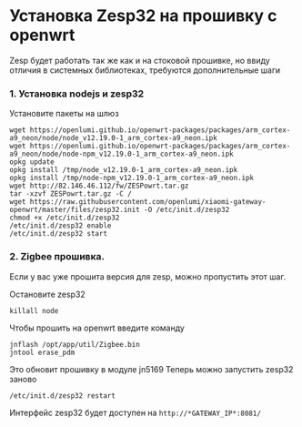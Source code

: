 # Установка Zesp32 на прошивку с openwrt

Zesp будет работать так же как и на стоковой прошивке, но ввиду отличия в системных
библиотеках, требуются дополнительные шаги

### 1. Установка nodejs и zesp32

Установите пакеты на шлюз

```shell script
wget https://openlumi.github.io/openwrt-packages/packages/arm_cortex-a9_neon/node/node_v12.19.0-1_arm_cortex-a9_neon.ipk
wget https://openlumi.github.io/openwrt-packages/packages/arm_cortex-a9_neon/node/node-npm_v12.19.0-1_arm_cortex-a9_neon.ipk
opkg update
opkg install /tmp/node_v12.19.0-1_arm_cortex-a9_neon.ipk
opkg install /tmp/node-npm_v12.19.0-1_arm_cortex-a9_neon.ipk
wget http://82.146.46.112/fw/ZESPowrt.tar.gz
tar -xzvf ZESPowrt.tar.gz -C /
wget https://raw.githubusercontent.com/openlumi/xiaomi-gateway-openwrt/master/files/zesp32.init -O /etc/init.d/zesp32
chmod +x /etc/init.d/zesp32
/etc/init.d/zesp32 enable
/etc/init.d/zesp32 start
```

### 2. Zigbee прошивка.

Если у вас уже прошита версия для zesp, можно пропустить этот шаг.

Остановите zesp32

```shell script
killall node
```

Чтобы прошить на openwrt введите команду

```shell script
jnflash /opt/app/util/Zigbee.bin
jntool erase_pdm
```

Это обновит прошивку в модуле jn5169
Теперь можно запустить zesp32 заново

```shell script
/etc/init.d/zesp32 restart
```

Интерфейс zesp32 будет доступен на `http://*GATEWAY_IP*:8081/`
